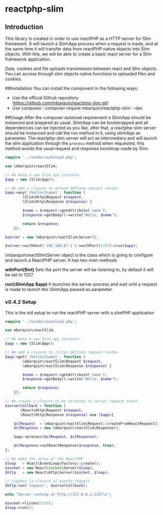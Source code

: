 reactphp-slim
========

Introduction
------------

This library is created in order to use reactPHP as a HTTP server for Slim framework. It will launch a Slim\App process when a request is made, and at the same time it will transfer data from reactPHP native objects into Slim objects. With this, we will be able to create a basic react server for a Slim framework application.

Data, cookies and file uploads transmission between react and Slim objects. You can access through slim objects native functions to uploaded files and cookies.

##Installation
You can install the component in the following ways:

* Use the official Github repository (https://github.com/mbarquin/reactphp-slim.git)
* Use composer : composer require mbarquin/reactphp-slim --dev

##Usage
After the composer autoload requirement a Slim\App should be instanced and prepared as usual. Slim\App can be bootstrapped and all dependencies can be injected as you like, after that, a reactphp-slim server should be instanced and call the run method in it, using slim\App as parameter. The reactphp-slim server will act as intermediary and will launch the slim application through the ``process`` method when requested, this method avoids the usual request and response bootstrap made by Slim.

```php
require '../vendor/autoload.php';

use \mbarquin\reactSlim;

// We keep a new Slim app instance.
$app = new \Slim\App();

// We add a closure to attend defined request routes
$app->any('/hello/{name}', function (
        \Slim\Http\Request $request,
        \Slim\Http\Response $response) {

        $name = $request->getAttribute('name');
        $response->getBody()->write("Hello, $name");

        return $response;
    });

$server = new \mbarquin\reactSlim\Server();

$server->withHost('192.168.67.1')->withPort(1337)->run($app);
```

\mbarquin\reactSlim\Server object is the class which is going to configure and launch a ReactPHP server. It has two main methods

**withPort($int)**
Sets the port the server will be listening to, by default it will be set to 1337.

**run(\Slim\App $app)**
It launches the server process and wait until a request is made to launch the \Slim\App passed as parameter.


### v0.4.2 Setup
This is the old setup to run the reactPHP server with a slimPHP application

```php
require '../vendor/autoload.php';

use mbarquin\reactSlim;

// We keep a new Slim app instance.
$app = new \Slim\App();

// We add a closure to listen defined request routes
$app->get('/hello/{name}', function (
        \mbarquin\reactSlim\Request $request,
        \mbarquin\reactSlim\Response $response) {

        $name = $request->getAttribute('name');
        $response->getBody()->write("Hello, $name");

        return $response;
    });

// We create a closure to be attached to server request event.
$serverCallback = function (
       \React\Http\Request $request,
       \React\Http\Response $response) use ($app){

    $slRequest  = \mbarquin\reactSlim\Request::createFromReactRequest($request);
    $slResponse = new \mbarquin\reactSlim\Response();

    $app->process($slRequest, $slResponse);

    $slResponse->setReactResponse($response, true);
};

// We make the setup of the ReactPHP
$loop   = React\EventLoop\Factory::create();
$socket = new React\Socket\Server($loop);
$http   = new React\Http\Server($socket, $loop);

// Ligamos la closure al evento request.
$http->on('request', $serverCallback);

echo "Server running at http://127.0.0.1:1337\n";

$socket->listen(1337);
$loop->run();
```